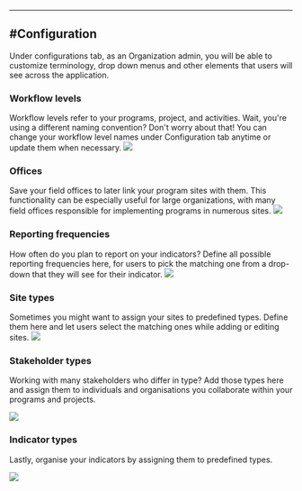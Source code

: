 ****
#Configuration
---

Under configurations tab, as an Organization admin, you will be able to customize terminology, drop down menus and other elements that users will see across the application.

### Workflow levels
Workflow levels refer to your programs, project, and activities. Wait, you're using a different naming convention? Don't worry about that! You can change your workflow level names under Configuration tab anytime or update them when necessary.
![](/assets_en/wfl_kb2.PNG)

<!-- add when working
### Approval types
-->

### Offices
Save your field offices to later link your program sites with them. This functionality can be especially useful for large organizations, with many field offices responsible for implementing programs in numerous sites.
![](/assets_en/offices_kb2.PNG)

### Reporting frequencies
How often do you plan to report on your indicators? Define all possible reporting frequencies here, for users to pick the matching one from a drop-down that they will see for their indicator.
![](/assets_en/rep_freq_kb.PNG)

<!-- add when bugless
### Default configurations
-->

### Site types
Sometimes you might want to assign your sites to predefined types. Define them here and let users select the matching ones while adding or editing sites.
![](/assets_en/type_select.PNG)

### Stakeholder types
Working with many stakeholders who differ in type? Add those types here and assign them to individuals and organisations you collaborate within your programs and projects. 

![](/assets_en/stake1.PNG) 

### Indicator types
Lastly, organise your indicators by assigning them to predefined types. 

![](/assets_en/indic1.PNG)
